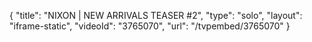 {
    "title": "NIXON | NEW ARRIVALS TEASER #2",
    "type": "solo",
    "layout": "iframe-static",
    "videoId": "3765070",
    "url": "\/tvpembed\/3765070"
}